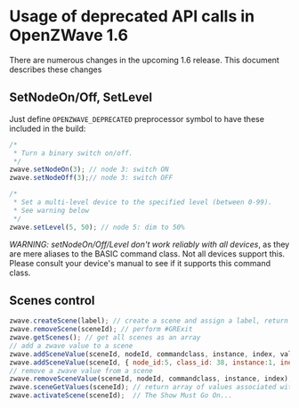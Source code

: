 # Usage of deprecated API calls in OpenZWave 1.6

There are numerous changes in the upcoming 1.6 release. This document describes these changes

## SetNodeOn/Off, SetLevel

Just define `OPENZWAVE_DEPRECATED` preprocessor symbol to have these included in the build:

```js
/*
 * Turn a binary switch on/off.
 */
zwave.setNodeOn(3); // node 3: switch ON
zwave.setNodeOff(3);// node 3: switch OFF

/*
 * Set a multi-level device to the specified level (between 0-99).
 * See warning below
 */
zwave.setLevel(5, 50); // node 5: dim to 50%
```

*WARNING: setNodeOn/Off/Level _don't work reliably with all devices_*, as they are
mere aliases to the BASIC command class. Not all devices support this. Please
consult your device's manual to see if it supports this command class.

## Scenes control

```js
zwave.createScene(label); // create a scene and assign a label, return its numeric id.
zwave.removeScene(sceneId); // perform #GRExit
zwave.getScenes(); // get all scenes as an array
// add a zwave value to a scene
zwave.addSceneValue(sceneId, nodeId, commandclass, instance, index, value);
zwave.addSceneValue(sceneId, { node_id:5, class_id: 38, instance:1, index:0}, 50); // Seconds arg can be a valueID object (emitted by ValueAdded event):
// remove a zwave value from a scene
zwave.removeSceneValue(sceneId, nodeId, commandclass, instance, index);
zwave.sceneGetValues(sceneId); // return array of values associated with this scene
zwave.activateScene(sceneId);  // The Show Must Go On...
```
